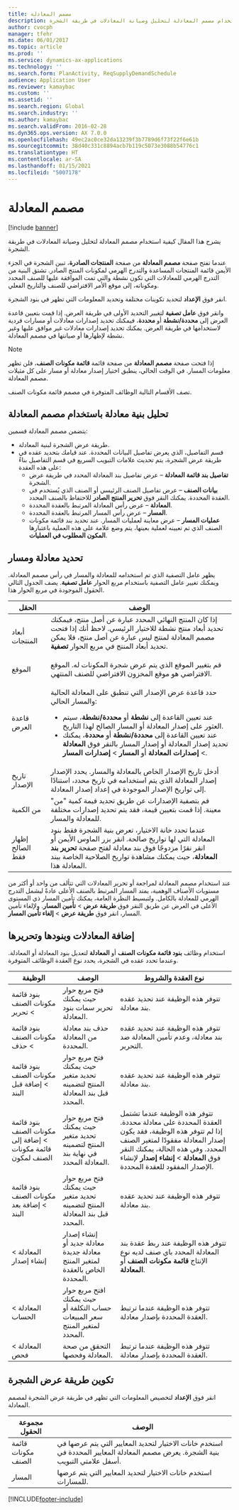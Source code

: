 ```yaml
---
title: مصمم المعادلة
description: يشرح هذا المقال كيفية استخدام مصمم المعادلة لتحليل وصيانة المعادلات في طريقة الشجرة.
author: cvocph
manager: tfehr
ms.date: 06/01/2017
ms.topic: article
ms.prod: ''
ms.service: dynamics-ax-applications
ms.technology: ''
ms.search.form: PlanActivity, ReqSupplyDemandSchedule
audience: Application User
ms.reviewer: kamaybac
ms.custom: ''
ms.assetid: ''
ms.search.region: Global
ms.search.industry: ''
ms.author: kamaybac
ms.search.validFrom: 2016-02-28
ms.dyn365.ops.version: AX 7.0.0
ms.openlocfilehash: 49ec2ac0ce32da13239f3b7789d6f73f22f6e61b
ms.sourcegitcommit: 38d40c331c8894acb7b119c5073e3088b54776c1
ms.translationtype: HT
ms.contentlocale: ar-SA
ms.lasthandoff: 01/15/2021
ms.locfileid: "5007178"
---
```

# <a name="formula-designer"></a>مصمم المعادلة

[!include [banner](../includes/banner.md)]

يشرح هذا المقال كيفية استخدام مصمم المعادلة لتحليل وصيانة المعادلات في طريقة الشجرة.

عندما تفتح صفحة **مصمم المعادلة** من صفحة **المنتجات الصادرة**، تبين الشجرة في الجزء الأيمن قائمة المنتجات المساعدة والتدرج الهرمي لمكونات المنتج الصادر. تشتق البنية من التدرج الهرمي للمعادلات التي تكون نشطة والتي تمت الموافقة عليها للصنف المحدد ومكوناته، إلى موقع الأمر الافتراضي للصنف والتاريخ الفعلي.

انقر فوق **الإعداد** لتحديد تكوينات مختلفة وتحديد المعلومات التي تظهر في بنود الشجرة.

وانقر فوق **عامل تصفية** لتغيير التحديد الأولى في طريقة العرض. إذا قمت بتعيين قاعدة العرض إلى **محددة/نشطة** أو **محددة**، فيمكنك تحديد إصدارات معادلات أو مسارات فردية لاستخدامها في طريقة العرض. يمكنك تحديد إصدارات معادلات غير موافق عليها وغير نشطة لإظهارها أو صيانتها في مصمم المعادلة.  

> [!NOTE]
> إذا فتحت صفحة **مصمم المعادلة** من صفحة قائمة **قائمة مكونات الصنف**، فلن تظهر معلومات المسار. في الوقت الحالي، ينطبق اختيار إصدار معادلة أو مسار على كل مثيلات مصمم المعادلة.  

تصف الأقسام التالية الوظائف المتوفرة في مصمم قائمة مكونات الصنف.

## <a name="analyze-a-formula-structure-by-using-the-formula-designer"></a>تحليل بنية معادلة باستخدام مصمم المعادلة
يتضمن مصمم المعادلة قسمين:

-   طريقة عرض الشجرة لبنية المعادلة.
-   قسم التفاصيل، الذي يعرض تفاصيل البيانات المحددة. عند قيامك بتحديد عقده في طريقة عرض الشجرة، يتم تحديث علامات التبويب السريع في قسم التفاصيل بناءً على هذه العقدة:
    -   **تفاصيل بند قائمة المعادلة** – عرض تفاصيل بند المعادلة المحدد في طريقة عرض الشجرة.
    -   **بيانات الصنف** – عرض تفاصيل الصنف الرئيسي أو الصنف الذي يُستخدم في العقدة المحددة. يمكنك النقر فوق **تحرير المنتج الصادر** للاحتفاظ بالصنف المحدد.
    -   **المعادلة** – عرض رأس المعادلة المرتبط بالعقدة المحددة.
    -   **المسار** – عرض رأس المسار المرتبط بالعقدة المحددة.
    -   **عمليات المسار** – عرض معاينة لعمليات المسار. عند تحديد بند قائمة مكونات الصنف الذي تم تعيينه لعملية بعينها، يتم وضع علامة على هذه العملية باعتبارها **المكون المطلوب في العمليات**.

## <a name="select-a-formula-and-route"></a>تحديد معادلة ومسار
يظهر عامل التصفية الذي تم استخدامه للمعادلة والمسار في رأس مصمم المعادلة. ويمكنك تغيير عامل التصفية باستخدام مربع الحوار **عامل تصفية**. يصف الجدول التالي الحقول الموجودة في مربع الحوار هذا.

<table>
<thead>
<tr class="header">
<th>الحقل</th>
<th>الوصف</th>
</tr>
</thead>
<tbody>
<tr class="odd">
<td>أبعاد المنتجات</td>
<td>إذا كان المنتج النهائي المحدد عبارة عن أصل منتج، فيمكنك تحديد أبعاد منتج نشطة للاختيار الرئيسي. لاحظ أنك إذا فتحت مصمم المعادلة لمنتج ليس عبارة عن أصل منتج، فلا يمكن تحديد أبعاد المنتج في مربع الحوار <strong>تصفية</strong>.</p></td>
</tr>
<tr class="even">
<td>الموقع</td>
<td>قم بتغيير الموقع الذي يتم عرض شجرة المكونات له. الموقع الافتراضي هو موقع المخزون الافتراضي للصنف المنتهي.</td>
</tr>
<tr class="odd">
<td>قاعدة العرض</td>
<td><p>حدد قاعدة عرض الإصدار التي تنطبق على المعادلة الحالية والمسار الحالي:</p>
<ul>
<li>عند تعيين القاعدة إلى <strong>نشطة</strong> أو <strong>محددة/نشطة</strong>، سيتم العثور على إصدار المعادلة أو المسار الصالح لهذا التاريخ.</li>
<li>عند تعيين القاعدة إلى <strong>محددة/نشطة</strong> أو <strong>محددة</strong>، يمكنك تحديد إصدار المعادلة أو إصدار المسار بالنقر فوق <strong>المعادلة</strong> &gt; <strong>إصدارات المعادلة</strong> أو <strong>المسار</strong> &gt; <strong>إصدارات المسار</strong>.</li>
</ul></td>
</tr>
<tr class="even">
<td>تاريخ الإصدار</td>
<td>أدخل تاريخ الإصدار الخاص بالمعادلة والمسار. يحدد الإصدار إصدار المعادلة الذي يتم استخدامه في تاريخ محدد، استنادًا إلى تواريخ الإصدار الموجودة في إعداد إصدار المعادلة.</td>
</tr>
<tr class="odd">
<td>من الكمية</td>
<td>قم بتصفية الإصدارات عن طريق تحديد قيمة كمية &quot;من&quot; معينة. إذا قمت بتعيين قيمة، فقد يتم تحديد إصدارات مختلفة للمعادلة والمسار.</td>
</tr>
<tr class="even">
<td>إظهار الصالح فقط</td>
<td>عندما تحدد خانة الاختيار، تعرض بنية الشجرة فقط بنود المعادلة التي لها تواريخ صالحة. انقر بزر الماوس الأيمن أو انقر نقرًا مزدوجًا فوق بند معادلة لفتح صفحة <strong>تحرير بند المعادلة</strong>، حيث يمكنك مشاهدة تواريخ الصلاحية الخاصة ببند المعادلة هذا.</td>
</tr>
</tbody>
</table>

عند استخدام مصمم المعادلة لمراجعة أو تحرير المعادلات التي تتألف من واحد أو أكثر من مستويات الأصناف الوهمية، يمتد المسار المرتبط بالصنف الأعلى عادةً ليشمل التدرج الهرمي للمعادلة بالكامل. ولتبسيط النظرة العامة، يمكنك تأمين المسار ذي المستوى الأعلى في العرض عن طريق النقر فوق **طريقة عرض** &gt; **تأمين المسار**. ولإلغاء تأمين المسار، انقر فوق **طريقة عرض** &gt; **إلغاء تأمين المسار**.

## <a name="add-and-edit-formulas-and-formula-lines"></a>إضافة المعادلات وبنودها وتحريرها
استخدام وظائف **بنود قائمة مكونات الصنف** أو **المعادلة** لتعديل بنود المعادلة أو المعادلة. وعندما تحدد عقده في الشجرة، يحدد نوع العقدة الوظائف المتوفرة.

| الوظيفة                            | ‏‏الوصف                                                                                               | نوع العقدة والشروط |
|-------------------------------------|-----------------------------------------------------------------------------------------------------------|--------------------------|
| بنود قائمة مكونات الصنف &gt; تحرير                 | فتح مربع حوار حيث يمكنك تحرير سمات بنود المعادلة.                                         | تتوفر هذه الوظيفة عند تحديد عقده بند معادلة. |
| بنود قائمة مكونات الصنف &gt; حذف               | حذف بند معادلة من المعادلة المحددة.                                                          | تتوفر هذه الوظيفة عند تحديد عقده بند معادلة، وعدم تأمين المعادلة ضد التحرير. |
| بنود قائمة مكونات الصنف &gt; إضافة قبل البند      | فتح مربع حوار حيث يمكنك تحديد متغير المنتج لتضمينه قبل بند المعادلة المحدد.     | تتوفر هذه الوظيفة عند تحديد عقده بند معادلة. |
| بنود قائمة مكونات الصنف &gt; إضافة إلى قائمة مكونات الصنف لمكون | فتح مربع حوار حيث يمكنك تحديد متغير المنتج لتضمينه في نهاية بند المعادلة المحدد.   | تتوفر هذه الوظيفة عندما تشتمل العقدة المحددة على معادلة محددة. إذا لم تتوفر هذه الوظيفة، فقد يكون إصدار المعادلة مفقودًا لمتغير الصنف المحدد. وفي هذه الحالة، يمكنك النقر فوق **المعادلة** &gt; **إنشاء إصدار** لإنشاء الإصدار المفقود للعقدة المحددة. |
| بنود قائمة مكونات الصنف &gt; إضافة بعد البند       | فتح مربع حوار حيث يمكنك تحديد متغير المنتج لتضمينه قبل بند المعادلة المحدد.      | تتوفر هذه الوظيفة عند تحديد عقده بند معادلة. |
| المعادلة &gt; إنشاء إصدار         | إنشاء إصدار معادلة جديد أو معادلة جديدة لمتغير المنتج الخاص بالعقدة المحددة.                     | تتوفر هذه الوظيفة عند ربط عقدة بند المعادلة المحدد باي صنف لديه نوع الإنتاج **قائمة مكونات الصنف** أو **المعادلة**. |
| المعادلة &gt; الحساب            | افتح مربع حوار حيث يمكنك حساب التكلفة أو سعر المبيعات لمتغير المنتج المحدد. | تتوفر هذه الوظيفة عندما ترتبط العقدة المحددة بإصدار معادلة. |
| المعادلة &gt; فحص                  | التحقق من صحة المعادلة وفحصها.                                                                  | تتوفر هذه الوظيفة عندما ترتبط العقدة المحددة بإصدار معادلة. |

## <a name="configuring-the-tree-view"></a>تكوين طريقة عرض الشجرة
انقر فوق **الإعداد** لتخصيص المعلومات التي تظهر في طريقة عرض الشجرة لمصمم المعادلة.


| مجموعة الحقول |                                                                          ‏‏الوصف                                                                          |
|-------------|---------------------------------------------------------------------------------------------------------------------------------------------------------------|
|     قائمة مكونات الصنف     | استخدم خانات الاختيار لتحديد المعايير التي يتم عرضها في بنية الشجرة. يعرض مصمم المعادلة المعايير المحددة في أسفل علامتي التبويب. |
|    المسار    |                                           استخدم خانات الاختيار لتحديد المعايير التي يتم عرضها للمسارات.                                           |



[!INCLUDE[footer-include](../../includes/footer-banner.md)]